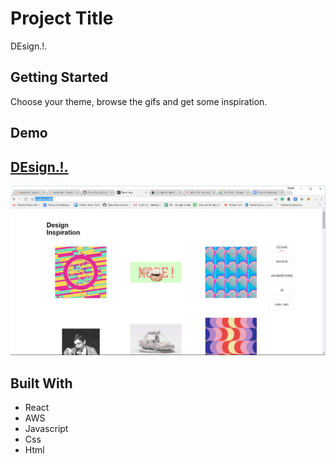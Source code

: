 # Project Title

DEsign.!.

## Getting Started

Choose your theme, browse the gifs and get some inspiration.

## Demo

## [DEsign.!.](https://dedd.co)

![DEsign.!.](/src/images/test.png?raw=true "Dedd")

## Built With

* React
* AWS
* Javascript
* Css
* Html

